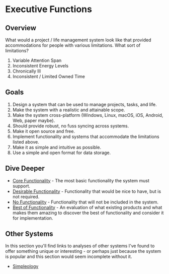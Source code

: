 # Executive Functions

## Overview

What would a project / life management system look like that provided accommodations for people with various limitations. What sort of limitations?

1. Variable Attention Span
2. Inconsistent Energy Levels
3. Chronically Ill
4. Inconsistent / Limited Owned Time

## Goals

1. Design a system that can be used to manage projects, tasks, and life.
2. Make the system with a realistic and attainable scope.
3. Make the system cross-platform (Windows, Linux, macOS, iOS, Android, Web, paper maybe).
4. Should provide robust, no fuss syncing across systems.
5. Make it open source and free.
6. Implement functionality and systems that accommodate the limitations listed above.
7. Make it as simple and intuitive as possible.
8. Use a simple and open format for data storage.

## Dive Deeper
- [Core Functionality](core-functionality.md) - The most basic functionality the system must support.
- [Desirable Functionality](desirable-functionality.md) - Functionality that would be nice to have, but is not required.
- [No Functionality](no-functionality.md) - Functionality that will not be included in the system.
- [Best of Functionality](best-of-functionality.md) - An evaluation of what existing products and what makes them amazing to discover the best of functionality and consider it for implementation.

## Other Systems

In this section you'll find links to analyses of other systems I've found to offer something unique or interesting - or perhaps just because the system is popular and this section would seem incomplete without it.

- [Simpleology](others/simpleology.md)